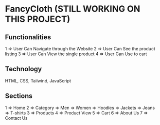 # FancyCloth (STILL WORKING ON THIS PROJECT)

## Functionalities

1 => User Can Navigate through the Website
2 => User Can See the product listing
3 => User Can View the single product
4 => User Can Use to cart

## Technology

HTML, CSS, Tailwind, JavaScript

## Sections

1 => Home
2 => Category 
    => Men
    => Women
    => Hoodies
    => Jackets
    => Jeans
    => T-shirts
3 => Products
4 => Product View
5 => Cart
6 => About Us
7 => Contact Us
